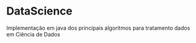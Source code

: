 # DataScience
Implementação em java dos principais algoritmos para tratamento dados em Ciência de Dados
